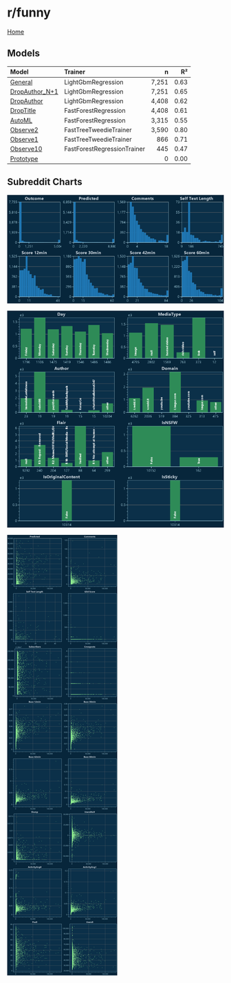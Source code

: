 # r/funny

[Home](../index.md)

## Models

|Model|Trainer|n|R²|
|:---|:---|---:|---:|
|[General](models/guess_funny_General.md)|LightGbmRegression|7,251|0.63|
|[DropAuthor_N+1](models/guess_funny_DropAuthor_N+1.md)|LightGbmRegression|7,251|0.65|
|[DropAuthor](models/guess_funny_DropAuthor.md)|LightGbmRegression|4,408|0.62|
|[DropTitle](models/guess_funny_DropTitle.md)|FastForestRegression|4,408|0.61|
|[AutoML](models/guess_funny_AutoML.md)|FastForestRegression|3,315|0.55|
|[Observe2](models/guess_funny_Observe2.md)|FastTreeTweedieTrainer|3,590|0.80|
|[Observe1](models/guess_funny_Observe1.md)|FastTreeTweedieTrainer|866|0.71|
|[Observe10](models/guess_funny_Observe10.md)|FastForestRegressionTrainer|445|0.47|
|[Prototype](models/guess_funny_Prototype.md)||0|0.00|

## Subreddit Charts

![r/funny Distributions](../images/guess_funny_Distributions.png "r/funny Distributions")

![r/funny Categorical](../images/guess_funny_Catagorical.png "r/funny Categorical")

![r/funny Correlation](../images/guess_funny_Correlations.png "r/funny Correlation")

